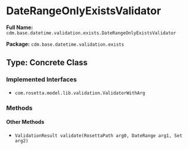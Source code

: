# DateRangeOnlyExistsValidator

**Full Name:** `cdm.base.datetime.validation.exists.DateRangeOnlyExistsValidator`

**Package:** `cdm.base.datetime.validation.exists`

## Type: Concrete Class

### Implemented Interfaces

- `com.rosetta.model.lib.validation.ValidatorWithArg`

### Methods

#### Other Methods

- `ValidationResult validate(RosettaPath arg0, DateRange arg1, Set arg2)`

